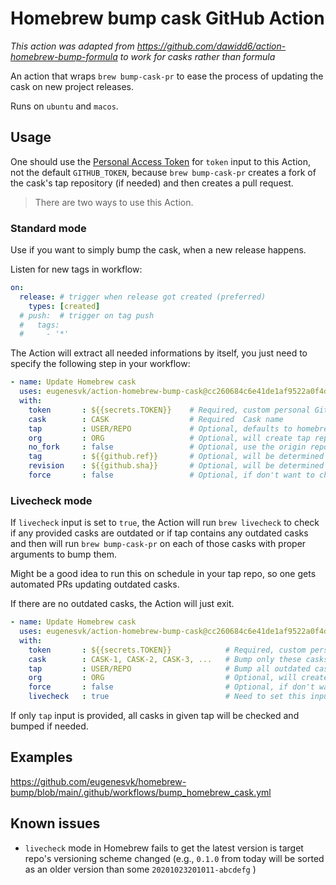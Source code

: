 # Homebrew bump cask GitHub Action

_This action was adapted from https://github.com/dawidd6/action-homebrew-bump-formula to work for casks rather than formula_

An action that wraps `brew bump-cask-pr` to ease the process of updating the cask on new project releases.

Runs on `ubuntu` and `macos`.
## Usage

One should use the [Personal Access Token](https://github.com/settings/tokens/new?scopes=public_repo,workflow) for `token` input to this Action, not the default `GITHUB_TOKEN`, because `brew bump-cask-pr` creates a fork of the cask's tap repository (if needed) and then creates a pull request.

> There are two ways to use this Action.

### Standard mode

Use if you want to simply bump the cask, when a new release happens.

Listen for new tags in workflow:

```yaml
on:
  release: # trigger when release got created (preferred)
    types: [created]
  # push:  # trigger on tag push
  #   tags:
  #     - '*'
```

The Action will extract all needed informations by itself, you just need to specify the following step in your workflow:

```yaml
- name: Update Homebrew cask
  uses: eugenesvk/action-homebrew-bump-cask@cc260684c6e41de1af9522a0f4dcb4f321a17f33 #3.8.4, commit to avoid security issues since tags can be changed
  with:
    token   	: ${{secrets.TOKEN}}	# Required, custom personal GitHub access token with the 'public_repo' and 'workflow' scopes
    cask    	: CASK              	# Required  Cask name
    tap     	: USER/REPO         	# Optional, defaults to homebrew/core
    org     	: ORG               	# Optional, will create tap repo fork in organization
    no_fork 	: false             	# Optional, use the origin repository instead of forking
    tag     	: ${{github.ref}}   	# Optional, will be determined automatically
    revision	: ${{github.sha}}   	# Optional, will be determined automatically
    force   	: false             	# Optional, if don't want to check for already open PRs
```

### Livecheck mode

If `livecheck` input is set to `true`, the Action will run `brew livecheck` to check if any provided casks are outdated or if tap contains any outdated casks and then will run `brew bump-cask-pr` on each of those casks with proper arguments to bump them.

Might be a good idea to run this on schedule in your tap repo, so one gets automated PRs updating outdated casks.

If there are no outdated casks, the Action will just exit.

```yaml
- name: Update Homebrew cask
  uses: eugenesvk/action-homebrew-bump-cask@cc260684c6e41de1af9522a0f4dcb4f321a17f33 #3.8.4, commit to avoid security issues since tags can be changed
  with:
    token    	: ${{secrets.TOKEN}}         	# Required, custom personal GitHub access token with only the 'public_repo' scope enabled
    cask     	: CASK-1, CASK-2, CASK-3, ...	# Bump only these casks if outdated
    tap      	: USER/REPO                  	# Bump all outdated casks in this tap
    org      	: ORG                        	# Optional, will create tap repo fork in organization
    force    	: false                      	# Optional, if don't want to check for already open PRs
    livecheck	: true                       	# Need to set this input if want to use `brew livecheck`
```

If only `tap` input is provided, all casks in given tap will be checked and bumped if needed.

## Examples
https://github.com/eugenesvk/homebrew-bump/blob/main/.github/workflows/bump_homebrew_cask.yml

## Known issues

- `livecheck` mode in Homebrew fails to get the latest version is target repo's versioning scheme changed (e.g., `0.1.0` from today will be sorted as an older version than some `20201023201011-abcdefg` )
